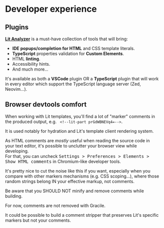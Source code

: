 # Developer experience

<!-- ## Compatibility with Lit's helpers

This is an non-exhaustive list of expectations that will be updated
empirically.

- You can use `unsafeHTML` and `unsafeCSS`.
-  -->

## Plugins

[**Lit Analyzer**](https://github.com/runem/lit-analyzer) is a must-have collection
of tools that will bring:

- **IDE popups/completion for HTML** and CSS template literals.
- **TypeScript** properties validation for **Custom Elements**.
- HTML **linting**.
- Accessibility hints.
- And much more…

It's available as both a **VSCode** plugin OR a **TypeScript** plugin that will work
in every editor which support the TypeScript language server (Zed, Neovim…).

## Browser devtools comfort

When working with Lit templates, you'll find a lot of "marker" comments in the
produced output, e.g. ` <!--lit-part prGdWBNEVq4=-->`.

It is used notably for hydration and Lit's template client rendering system.

As HTML comments are _mostly_ useful when reading the source code in your text editor,
it's possible to unclutter your browser view while developing.  
For that, you can uncheck <samp>Settings > Preferences > Elements > Show HTML comments</samp> in Chromium-like developer tools.

It's pretty nice to cut the noise like this if you want, especially when
you compare with other markers mechanisms (e.g. CSS scoping…), where
those random strings belong IN your effective markup, not comments.

Be aware that you SHOULD NOT minify and remove comments while building.

For now, comments are not removed with Gracile.

It could be possible to build a comment stripper that preserves Lit's specific markers but not your comments.
